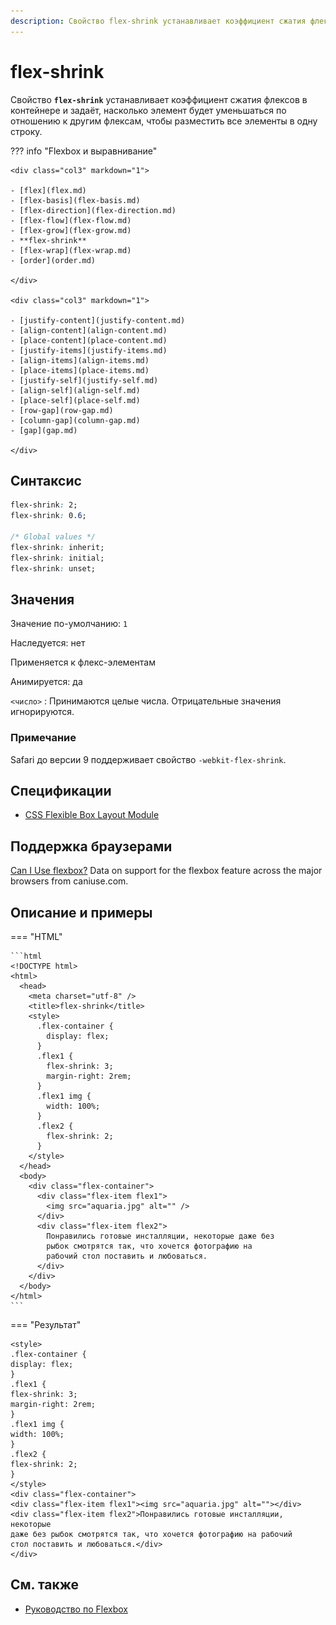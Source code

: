 ```yaml
---
description: Свойство flex-shrink устанавливает коэффициент сжатия флексов в контейнере и задаёт, насколько элемент будет уменьшаться по отношению к другим флексам, чтобы разместить все элементы в одну строку
---
```


# flex-shrink

Свойство **`flex-shrink`** устанавливает коэффициент сжатия флексов в контейнере и задаёт, насколько элемент будет уменьшаться по отношению к другим флексам, чтобы разместить все элементы в одну строку.

??? info "Flexbox и выравнивание"

    <div class="col3" markdown="1">

    - [flex](flex.md)
    - [flex-basis](flex-basis.md)
    - [flex-direction](flex-direction.md)
    - [flex-flow](flex-flow.md)
    - [flex-grow](flex-grow.md)
    - **flex-shrink**
    - [flex-wrap](flex-wrap.md)
    - [order](order.md)

    </div>

    <div class="col3" markdown="1">

    - [justify-content](justify-content.md)
    - [align-content](align-content.md)
    - [place-content](place-content.md)
    - [justify-items](justify-items.md)
    - [align-items](align-items.md)
    - [place-items](place-items.md)
    - [justify-self](justify-self.md)
    - [align-self](align-self.md)
    - [place-self](place-self.md)
    - [row-gap](row-gap.md)
    - [column-gap](column-gap.md)
    - [gap](gap.md)

    </div>

## Синтаксис

```css
flex-shrink: 2;
flex-shrink: 0.6;

/* Global values */
flex-shrink: inherit;
flex-shrink: initial;
flex-shrink: unset;
```

## Значения

Значение по-умолчанию: `1`

Наследуется: нет

Применяется к флекс-элементам

Анимируется: да

`<число>`
: Принимаются целые числа. Отрицательные значения игнорируются.

### Примечание

Safari до версии 9 поддерживает свойство `-webkit-flex-shrink`.

## Спецификации

- [CSS Flexible Box Layout Module](https://www.w3.org/TR/css-flexbox/#propdef-flex-shrink)

## Поддержка браузерами

<p class="ciu_embed" data-feature="flexbox" data-periods="future_1,current,past_1,past_2">
  <a href="http://caniuse.com/#feat=flexbox">Can I Use flexbox?</a> Data on support for the flexbox feature across the major browsers from caniuse.com.
</p>

## Описание и примеры

=== "HTML"

    ```html
    <!DOCTYPE html>
    <html>
      <head>
        <meta charset="utf-8" />
        <title>flex-shrink</title>
        <style>
          .flex-container {
            display: flex;
          }
          .flex1 {
            flex-shrink: 3;
            margin-right: 2rem;
          }
          .flex1 img {
            width: 100%;
          }
          .flex2 {
            flex-shrink: 2;
          }
        </style>
      </head>
      <body>
        <div class="flex-container">
          <div class="flex-item flex1">
            <img src="aquaria.jpg" alt="" />
          </div>
          <div class="flex-item flex2">
            Понравились готовые инсталляции, некоторые даже без
            рыбок смотрятся так, что хочется фотографию на
            рабочий стол поставить и любоваться.
          </div>
        </div>
      </body>
    </html>
    ```

=== "Результат"

    <style>
    .flex-container {
    display: flex;
    }
    .flex1 {
    flex-shrink: 3;
    margin-right: 2rem;
    }
    .flex1 img {
    width: 100%;
    }
    .flex2 {
    flex-shrink: 2;
    }
    </style>
    <div class="flex-container">
    <div class="flex-item flex1"><img src="aquaria.jpg" alt=""></div>
    <div class="flex-item flex2">Понравились готовые инсталляции, некоторые
    даже без рыбок смотрятся так, что хочется фотографию на рабочий
    стол поставить и любоваться.</div>
    </div>

## См. также

- [Руководство по Flexbox](/flex/)

